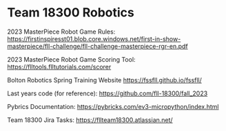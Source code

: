 # Team 18300 Robotics 

2023 MasterPiece Robot Game Rules:
https://firstinspiresst01.blob.core.windows.net/first-in-show-masterpiece/fll-challenge/fll-challenge-masterpiece-rgr-en.pdf

2023 MasterPiece Robot Game Scoring Tool:
https://flltools.flltutorials.com/scorer

Bolton Robotics Spring Training Website
https://fssfll.github.io/fssfll/

Last years code (for reference):
https://github.com/fll-18300/fall_2023

Pybrics Documentation:
https://pybricks.com/ev3-micropython/index.html

Team 18300 Jira Tasks:
https://fllteam18300.atlassian.net/
